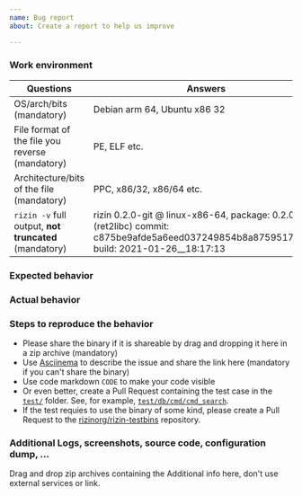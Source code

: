 ```yaml
---
name: Bug report
about: Create a report to help us improve

---
```


<!-- This template is meant for bug reports, if you have a feature request, please be as descriptive as possible and delete the template

Make sure you are testing using the latest git version of rizin before submitting any issue.

If you would like to report a bug, please fill the template below
-->

### Work environment

| Questions                                            | Answers
|------------------------------------------------------|--------------------
| OS/arch/bits (mandatory)                             | Debian arm 64, Ubuntu x86 32
| File format of the file you reverse (mandatory)      | PE, ELF etc.
| Architecture/bits of the file (mandatory)            | PPC, x86/32, x86/64 etc.
| `rizin -v` full output, **not truncated** (mandatory)  | rizin 0.2.0-git @ linux-x86-64, package: 0.2.0.1 (ret2libc) commit: c875be9afde5a6eed037249854b8a8759517263c, build: 2021-01-26__18:17:13


### Expected behavior

### Actual behavior

### Steps to reproduce the behavior
- Please share the binary if it is shareable by drag and dropping it here in a zip archive (mandatory)
- Use [Asciinema](https://asciinema.org) to describe the issue and share the link here (mandatory if you can't share the binary)
- Use code markdown `CODE` to make your code visible
- Or even better, create a Pull Request containing the test case in the [`test/`](https://github.com/rizinorg/rizin/tree/dev/test) folder. See, for example, [`test/db/cmd/cmd_search`](https://github.com/rizinorg/rizin/blob/dev/test/db/cmd/cmd_search).
- If the test requies to use the binary of some kind, please create a Pull Request to the [rizinorg/rizin-testbins](https://github.com/rizinorg/rizin-testbins) repository.

### Additional Logs, screenshots, source code,  configuration dump, ...

Drag and drop zip archives containing the Additional info here, don't use external services or link.
